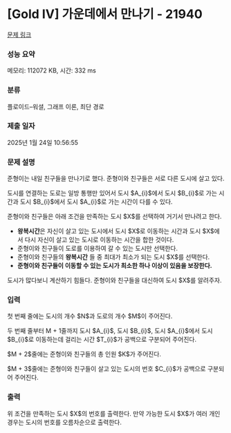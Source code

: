 # [Gold IV] 가운데에서 만나기 - 21940 

[문제 링크](https://www.acmicpc.net/problem/21940) 

### 성능 요약

메모리: 112072 KB, 시간: 332 ms

### 분류

플로이드–워셜, 그래프 이론, 최단 경로

### 제출 일자

2025년 1월 24일 10:56:55

### 문제 설명

<p>준형이는 내일 친구들을 만나기로 했다. 준형이와 친구들은 서로 다른 도시에 살고 있다.</p>

<p>도시를 연결하는 도로는 일방 통행만 있어서 도시 $A_{i}$에서 도시 $B_{i}$로 가는 시간과 도시 $B_{i}$에서 도시 $A_{i}$로 가는 시간이 다를 수 있다.</p>

<p>준형이와 친구들은 아래 조건을 만족하는 도시 $X$를 선택하여 거기서 만나려고 한다.</p>

<ul>
	<li><strong>왕복시간</strong>은 자신이 살고 있는 도시에서 도시 $X$로 이동하는 시간과 도시 $X$에서 다시 자신이 살고 있는 도시로 이동하는 시간을 합한 것이다.</li>
	<li>준형이와 친구들이 도로를 이용하여 갈 수 있는 도시만 선택한다.</li>
	<li>준형이와 친구들의 <strong>왕복시간</strong> 들 중 최대가 최소가 되는 도시 $X$를 선택한다.</li>
	<li><strong>준형이와 친구들이 이동할 수 있는 도시가 최소한 하나 이상이 있음을 보장한다.</strong></li>
</ul>

<p>도시가 많다보니 계산하기 힘들다. 준형이와 친구들을 대신하여 도시 $X$를 알려주자.</p>

### 입력 

 <p>첫 번째 줄에는 도시의 개수 $N$과 도로의 개수 $M$이 주어진다.</p>

<p>두 번째 줄부터 M + 1줄까지 도시 $A_{i}$, 도시 $B_{i}$, 도시 $A_{i}$에서 도시 $B_{i}$로 이동하는데 걸리는 시간 $T_{i}$가 공백으로 구분되어 주어진다.</p>

<p>$M + 2$줄에는 준형이와 친구들의 총 인원 $K$가 주어진다.</p>

<p>$M + 3$줄에는 준형이와 친구들이 살고 있는 도시의 번호 $C_{i}$가 공백으로 구분되어 주어진다.</p>

### 출력 

 <p>위 조건을 만족하는 도시 $X$의 번호를 출력한다. 만약 가능한 도시 $X$가 여러 개인 경우는 도시의 번호를 오름차순으로 출력한다.</p>

